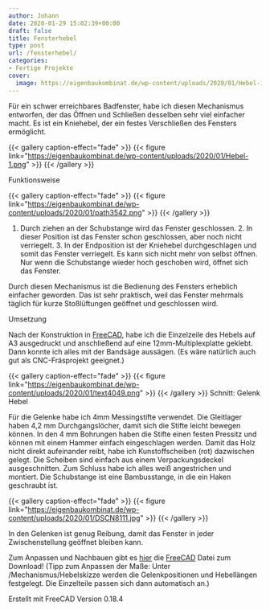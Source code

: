 ```yaml
---
author: Johann
date: 2020-01-29 15:02:39+00:00
draft: false
title: Fensterhebel
type: post
url: /fensterhebel/
categories:
- Fertige Projekte
cover:
  image: https://eigenbaukombinat.de/wp-content/uploads/2020/01/Hebel-1.png
---
```





Für ein schwer erreichbares Badfenster, habe ich diesen Mechanismus entworfen, der das Öffnen und Schließen desselben sehr viel einfacher macht. Es ist ein Kniehebel, der ein festes Verschließen des Fensters ermöglicht.





<!-- more -->



{{< gallery caption-effect="fade" >}}
  {{< figure link="https://eigenbaukombinat.de/wp-content/uploads/2020/01/Hebel-1.png" >}}
{{< /gallery >}}






Funktionsweise







{{< gallery caption-effect="fade" >}}
{{< figure link="https://eigenbaukombinat.de/wp-content/uploads/2020/01/path3542.png" >}}
{{< /gallery >}}






  1. Durch ziehen an der Schubstange wird das Fenster geschlossen.  2. In dieser Position ist das Fenster schon geschlossen, aber noch nicht verriegelt.  3. In der Endposition ist der Kniehebel durchgeschlagen und somit das Fenster verriegelt. Es kann sich nicht mehr von selbst öffnen. Nur wenn die Schubstange wieder hoch geschoben wird, öffnet sich das Fenster.





Durch diesen Mechanismus ist die Bedienung des Fensters erheblich einfacher geworden. Das ist sehr praktisch, weil das Fenster mehrmals täglich für kurze Stoßlüftungen geöffnet und geschlossen wird.







Umsetzung







Nach der Konstruktion in [FreeCAD](https://freecadweb.org/?lang=de), habe ich die Einzelzeile des Hebels auf A3 ausgedruckt und anschließend auf eine 12mm-Multiplexplatte geklebt. Dann konnte ich alles mit der Bandsäge aussägen. (Es wäre natürlich auch gut als CNC-Fräsprojekt geeignet.)







{{< gallery caption-effect="fade" >}}
{{< figure link="https://eigenbaukombinat.de/wp-content/uploads/2020/01/text4049.png" >}}
{{< /gallery >}}
Schnitt: Gelenk Hebel







Für die Gelenke habe ich 4mm Messingstifte verwendet. Die Gleitlager haben 4,2 mm Durchgangslöcher, damit sich die Stifte leicht bewegen können. In den 4 mm Bohrungen haben die Stifte einen festen Pressitz und können mit einem Hammer einfach eingeschlagen werden. Damit das Holz nicht direkt aufeinander reibt, habe ich Kunstoffscheiben (rot) dazwischen gelegt. Die Scheiben sind einfach aus einem Verpackungsdeckel ausgeschnitten. Zum Schluss habe ich alles weiß angestrichen und montiert. Die Schubstange ist eine Bambusstange, in die ein Haken geschraubt ist.





{{< gallery caption-effect="fade" >}}
{{< figure link="https://eigenbaukombinat.de/wp-content/uploads/2020/01/DSCN8111.jpg" >}}
{{< /gallery >}}






In den Gelenken ist genug Reibung, damit das Fenster in jeder Zwischenstellung geöffnet bleiben kann.







Zum Anpassen und Nachbauen gibt es [hier](https://eigenbaukombinat.de/wp-content/uploads/2020/01/Fensterhebel.fcstd) die [FreeCAD](https://freecadweb.org/?lang=de) Datei zum Download! (Tipp zum Anpassen der Maße: Unter /Mechanismus/Hebelskizze werden die Gelenkpositionen und Hebellängen festgelegt. Die Einzelteile passen sich dann automatisch an.)







Erstellt mit FreeCAD Version 0.18.4
